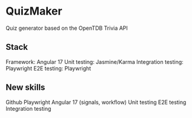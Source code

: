 # QuizMaker

Quiz generator based on the OpenTDB Trivia API

## Stack
Framework: Angular 17
Unit testing: Jasmine/Karma
Integration testing: Playwright
E2E testing: Playwright

## New skills
Github
Playwright
Angular 17 (signals, workflow)
Unit testing
E2E testing
Integration testing
